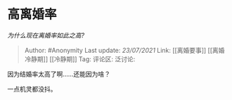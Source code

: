 # 高离婚率
*为什么现在离婚率如此之高?*

> Author: #Anonymity
> Last update: *23/07/2021*
> Link: [[离婚要事]] [[离婚冷静期]] [[冷静期]]
> Tag:
> 评论区:
> 泛讨论:

因为结婚率太高了啊……还能因为啥？

一点机灵都没抖。

